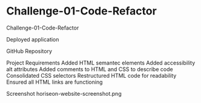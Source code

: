 # Challenge-01-Code-Refactor
 Challenge-01-Code-Refactor

 Deployed application


 GitHub Repository


 Project Requirements
 Added HTML semantec elements
 Added accessibility alt attributes
 Added comments to HTML and CSS to describe code
 Consolidated CSS selectors 
 Restructured HTML code for readability
 Ensured all HTML links are functioning


Screenshot
horiseon-website-screenshot.png